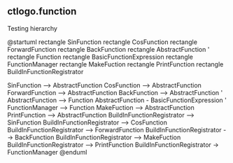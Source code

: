 ## ctlogo.function

Testing hierarchy 

@startuml
rectangle SinFunction
rectangle CosFunction
rectangle ForwardFunction
rectangle BackFunction
rectangle AbstractFunction
' rectangle Function
rectangle BasicFunctionExpression
rectangle FunctionManager
rectangle MakeFuction
rectangle PrintFunction
rectangle BuildInFunctionRegistrator

SinFunction --> AbstractFunction
CosFunction --> AbstractFunction
ForwardFunction --> AbstractFunction
BackFunction --> AbstractFunction
' AbstractFunction --> Function
AbstractFunction - BasicFunctionExpression
' FunctionManager --> Function
MakeFuction --> AbstractFunction
PrintFunction --> AbstractFunction
BuildInFunctionRegistrator --> SinFunction 
BuildInFunctionRegistrator --> CosFunction
BuildInFunctionRegistrator --> ForwardFunction
BuildInFunctionRegistrator --> BackFunction
BuildInFunctionRegistrator --> MakeFuction
BuildInFunctionRegistrator --> PrintFunction
BuildInFunctionRegistrator -> FunctionManager
@enduml
